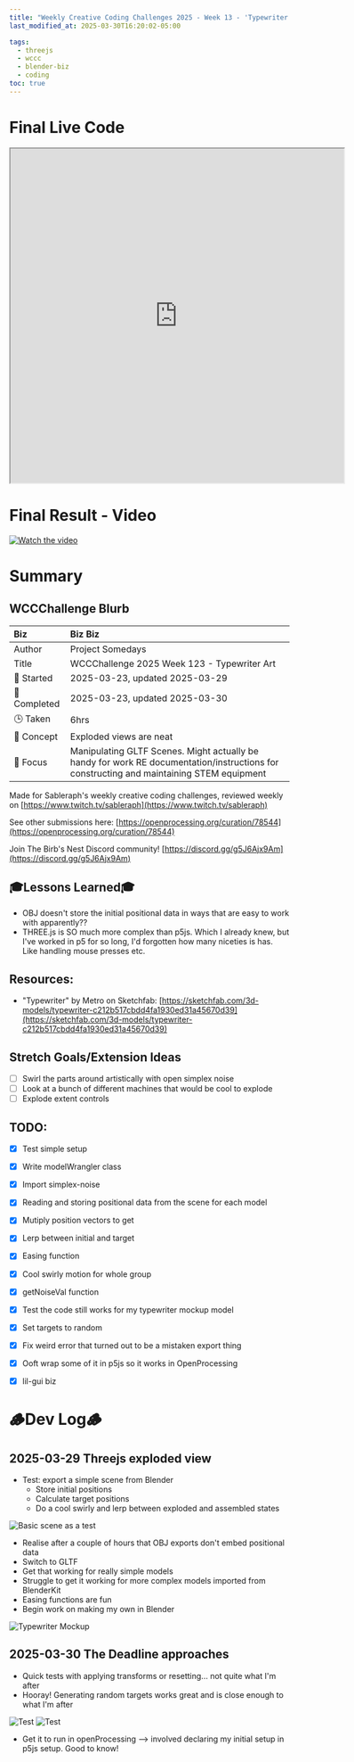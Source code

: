 ```yaml
---
title: "Weekly Creative Coding Challenges 2025 - Week 13 - 'Typewriter Art'"
last_modified_at: 2025-03-30T16:20:02-05:00

tags:
  - threejs
  - wccc
  - blender-biz
  - coding
toc: true
---
```


# Final Live Code
<iframe src="https://openprocessing.org/sketch/2596343/embed/?plusEmbedHash=898e24b8&userID=410675&plusEmbedTitle=true&show=sketch" width="600" height="600"></iframe>

# Final Result - Video
[![Watch the video](https://img.youtube.com/vi/GrzgvtywUEM/maxresdefault.jpg)](https://youtube.com/shorts/GrzgvtywUEM?si=RU7HuX7nouGaHCqc)

# Summary
## WCCChallenge Blurb

| Biz             | Biz Biz                               |
|:--------           | :---------                                |
| Author          | Project Somedays                      |
| Title           | WCCChallenge 2025 Week 123 - Typewriter Art|
| 📅 Started      | 2025-03-23, updated 2025-03-29        |
| 📅 Completed    | 2025-03-23, updated 2025-03-30        |
| 🕒 Taken        | 6hrs                                  |
| 🤯 Concept      | Exploded views are neat        |
| 🔎 Focus        | Manipulating GLTF Scenes. Might actually be handy for work RE documentation/instructions for constructing and maintaining STEM equipment        |


Made for Sableraph's weekly creative coding challenges, reviewed weekly on [https://www.twitch.tv/sableraph](https://www.twitch.tv/sableraph)

See other submissions here: [https://openprocessing.org/curation/78544](https://openprocessing.org/curation/78544)

Join The Birb's Nest Discord community! [https://discord.gg/g5J6Ajx9Am](https://discord.gg/g5J6Ajx9Am)

## 🎓Lessons Learned🎓
- OBJ doesn't store the initial positional data in ways that are easy to work with apparently??
- THREE.js is SO much more complex than p5js. Which I already knew, but I've worked in p5 for so long, I'd forgotten how many niceties is has. Like handling mouse presses etc.

## Resources:
- "Typewriter" by Metro on Sketchfab: [https://sketchfab.com/3d-models/typewriter-c212b517cbdd4fa1930ed31a45670d39](https://sketchfab.com/3d-models/typewriter-c212b517cbdd4fa1930ed31a45670d39)

## Stretch Goals/Extension Ideas
- [ ] Swirl the parts around artistically with open simplex noise
- [ ] Look at a bunch of different machines that would be cool to explode
- [ ] Explode extent controls

## TODO:
- [x] Test simple setup
- [x] Write modelWrangler class
- [x] Import simplex-noise
- [x] Reading and storing positional data from the scene for each model
- [x] Mutiply position vectors to get
- [x] Lerp between initial and target 
- [x] Easing function
- [x] Cool swirly motion for whole group
- [x] getNoiseVal function
- [x] Test the code still works for my typewriter mockup model
- [x] Set targets to random
- [x] Fix weird error that turned out to be a mistaken export thing
- [x] Ooft wrap some of it in p5js so it works in OpenProcessing
- [x] lil-gui biz


# 🪵Dev Log🪵

## 2025-03-29 Threejs exploded view
  - Test: export a simple scene from Blender
    - Store initial positions
    - Calculate target positions
    - Do a cool swirly and lerp between exploded and assembled states
  
  ![Basic scene as a test](/assets/images/2025-03-30-WCCC-Basic-Scene.png "If I've learned anything, it's start REALLY simple and build on solid ground")
  
  - Realise after a couple of hours that OBJ exports don't embed positional data
  - Switch to GLTF
  - Get that working for really simple models
  - Struggle to get it working for more complex models imported from BlenderKit
  - Easing functions are fun
  - Begin work on making my own in Blender
  
  ![Typewriter Mockup](/assets/images//2025-03-30-WCCC-Basic-Mockup.png "Didn't really want this to become a modelling project...")

## 2025-03-30 The Deadline approaches

   - Quick tests with applying transforms or resetting... not quite what I'm after
   - Hooray! Generating random targets works great and is close enough to what I'm after
  
  ![Test](/assets/images/2025-03-30_QuickTest.png "And THIS is why we test as we go.")
  ![Test](/assets/images/2025-03-30_QuickTestSuccess.png "FaaaaaaTASTIC")

  - Get it to run in openProcessing --> involved declaring my initial setup in p5js setup. Good to know!
